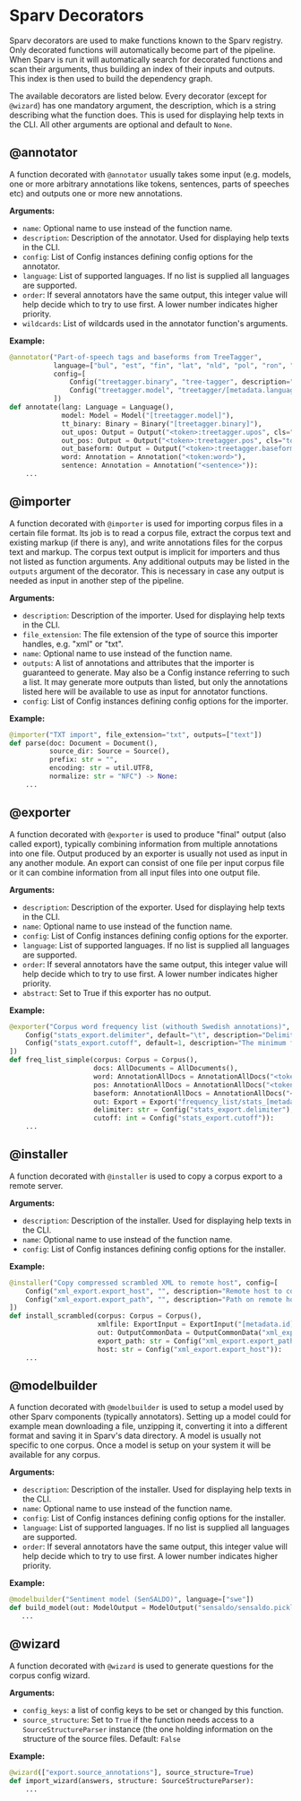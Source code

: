 # Sparv Decorators
Sparv decorators are used to make functions known to the Sparv registry. Only decorated functions will automatically
become part of the pipeline. When Sparv is run it will automatically search for decorated functions and scan their
arguments, thus building an index of their inputs and outputs. This index is then used to build the dependency graph.

The available decorators are listed below. Every decorator (except for `@wizard`) has one mandatory argument, the
description, which is a string describing what the function does. This is used for displaying help texts in the CLI. All
other arguments are optional and default to `None`.

## @annotator
A function decorated with `@annotator` usually takes some input (e.g. models, one or more arbitrary annotations like
tokens, sentences, parts of speeches etc) and outputs one or more new annotations.

**Arguments:**
- `name`: Optional name to use instead of the function name.
- `description`: Description of the annotator. Used for displaying help texts in the CLI.
- `config`: List of Config instances defining config options for the annotator.
- `language`: List of supported languages. If no list is supplied all languages are supported.
- `order`: If several annotators have the same output, this integer value will help decide which to try to use first. A
  lower number indicates higher priority.
- `wildcards`: List of wildcards used in the annotator function's arguments.

**Example:**
```python
@annotator("Part-of-speech tags and baseforms from TreeTagger",
           language=["bul", "est", "fin", "lat", "nld", "pol", "ron", "slk", "deu", "eng", "fra", "spa", "ita", "rus"],
           config=[
               Config("treetagger.binary", "tree-tagger", description="TreeTagger executable"),
               Config("treetagger.model", "treetagger/[metadata.language].par", description="Path to TreeTagger model")
           ])
def annotate(lang: Language = Language(),
             model: Model = Model("[treetagger.model]"),
             tt_binary: Binary = Binary("[treetagger.binary]"),
             out_upos: Output = Output("<token>:treetagger.upos", cls="token:upos", description="Part-of-speeches in UD"),
             out_pos: Output = Output("<token>:treetagger.pos", cls="token:pos", description="Part-of-speeches from TreeTagger"),
             out_baseform: Output = Output("<token>:treetagger.baseform", description="Baseforms from TreeTagger"),
             word: Annotation = Annotation("<token:word>"),
             sentence: Annotation = Annotation("<sentence>")):
    ...
```

## @importer
A function decorated with `@importer` is used for importing corpus files in a certain file format. Its job is to read a
corpus file, extract the corpus text and existing markup (if there is any), and write annotations files for the corpus
text and markup. The corpus text output is implicit for importers and thus not listed as function arguments. Any
additional outputs may be listed in the `outputs` argument of the decorator. This is necessary in case any output is
needed as input in another step of the pipeline.

**Arguments:**
- `description`: Description of the importer. Used for displaying help texts in the CLI.
- `file_extension`: The file extension of the type of source this importer handles, e.g. "xml" or "txt".
- `name`: Optional name to use instead of the function name.
- `outputs`: A list of annotations and attributes that the importer is guaranteed to generate. May also be a Config
    instance referring to such a list. It may generate more outputs than listed, but only the annotations listed here
    will be available to use as input for annotator functions.
- `config`: List of Config instances defining config options for the importer.

**Example:**
```python
@importer("TXT import", file_extension="txt", outputs=["text"])
def parse(doc: Document = Document(),
          source_dir: Source = Source(),
          prefix: str = "",
          encoding: str = util.UTF8,
          normalize: str = "NFC") -> None:
    ...
```

## @exporter
A function decorated with `@exporter` is used to produce "final" output (also called export), typically combining
information from multiple annotations into one file. Output produced by an exporter is usually not used as input in any
another module. An export can consist of one file per input corpus file or it can combine information from all input
files into one output file.

**Arguments:**
- `description`: Description of the exporter. Used for displaying help texts in the CLI.
- `name`: Optional name to use instead of the function name.
- `config`: List of Config instances defining config options for the exporter.
- `language`: List of supported languages. If no list is supplied all languages are supported.
- `order`: If several annotators have the same output, this integer value will help decide which to try to use first. A
  lower number indicates higher priority.
- `abstract`: Set to True if this exporter has no output.

**Example:**
```python
@exporter("Corpus word frequency list (withouth Swedish annotations)", order=2, config=[
    Config("stats_export.delimiter", default="\t", description="Delimiter separating columns"),
    Config("stats_export.cutoff", default=1, description="The minimum frequency a word must have in order to be included in the result")
])
def freq_list_simple(corpus: Corpus = Corpus(),
                     docs: AllDocuments = AllDocuments(),
                     word: AnnotationAllDocs = AnnotationAllDocs("<token:word>"),
                     pos: AnnotationAllDocs = AnnotationAllDocs("<token:pos>"),
                     baseform: AnnotationAllDocs = AnnotationAllDocs("<token:baseform>"),
                     out: Export = Export("frequency_list/stats_[metadata.id].csv"),
                     delimiter: str = Config("stats_export.delimiter"),
                     cutoff: int = Config("stats_export.cutoff")):
    ...
```

## @installer
A function decorated with `@installer` is used to copy a corpus export to a remote server.

**Arguments:**
- `description`: Description of the installer. Used for displaying help texts in the CLI.
- `name`: Optional name to use instead of the function name.
- `config`: List of Config instances defining config options for the installer.

**Example:**
```python
@installer("Copy compressed scrambled XML to remote host", config=[
    Config("xml_export.export_host", "", description="Remote host to copy scrambled XML export to"),
    Config("xml_export.export_path", "", description="Path on remote host to copy scrambled XML export to")
])
def install_scrambled(corpus: Corpus = Corpus(),
                      xmlfile: ExportInput = ExportInput("[metadata.id]_scrambled.xml"),
                      out: OutputCommonData = OutputCommonData("xml_export.install_export_scrambled_marker"),
                      export_path: str = Config("xml_export.export_path"),
                      host: str = Config("xml_export.export_host")):
    ...
```

## @modelbuilder
A function decorated with `@modelbuilder` is used to setup a model used by other Sparv components (typically
annotators). Setting up a model could for example mean downloading a file, unzipping it, converting it into a different
format and saving it in Sparv's data directory. A model is usually not specific to one corpus. Once a model is setup on
your system it will be available for any corpus.

**Arguments:**
- `description`: Description of the installer. Used for displaying help texts in the CLI.
- `name`: Optional name to use instead of the function name.
- `config`: List of Config instances defining config options for the installer.
- `language`: List of supported languages. If no list is supplied all languages are supported.
- `order`: If several annotators have the same output, this integer value will help decide which to try to use first. A
  lower number indicates higher priority.

**Example:**
```python
@modelbuilder("Sentiment model (SenSALDO)", language=["swe"])
def build_model(out: ModelOutput = ModelOutput("sensaldo/sensaldo.pickle")):
   ...
```

## @wizard
A function decorated with `@wizard` is used to generate questions for the corpus config wizard.

**Arguments:**
- `config_keys`: a list of config keys to be set or changed by this function.
- `source_structure`: Set to `True` if the function needs access to a `SourceStructureParser` instance (the one holding
  information on the structure of the source files. Default: `False`

**Example:**
```python
@wizard(["export.source_annotations"], source_structure=True)
def import_wizard(answers, structure: SourceStructureParser):
    ...
```
